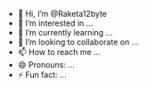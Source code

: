 - 👋 Hi, I’m @Raketa12byte
- 👀 I’m interested in ...
- 🌱 I’m currently learning ...
- 💞️ I’m looking to collaborate on ...
- 📫 How to reach me ...
- 😄 Pronouns: ...
- ⚡ Fun fact: ...

<!---
Raketa12byte/Raketa12byte is a ✨ special ✨ repository because its `README.md` (this file) appears on your GitHub profile.
You can click the Preview link to take a look at your changes.
--->
